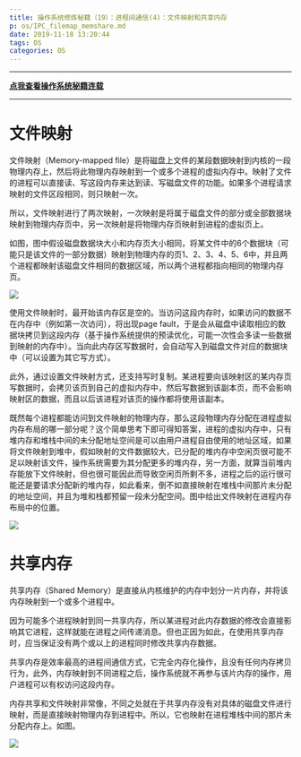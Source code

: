 ```yaml
---
title: 操作系统修炼秘籍（19）：进程间通信(4)：文件映射和共享内存
p: os/IPC_filemap_memshare.md
date: 2019-11-18 13:20:44
tags: OS
categories: OS
---
```



-----------

**[点我查看操作系统秘籍连载](https://www.junmajinlong.com/os/index/)**

-----------

# 文件映射

文件映射（Memory-mapped file）是将磁盘上文件的某段数据映射到内核的一段物理内存上，然后将此物理内存映射到一个或多个进程的虚拟内存中。映射了文件的进程可以直接读、写这段内存来达到读、写磁盘文件的功能。如果多个进程请求映射的文件区段相同，则只映射一次。

所以，文件映射进行了两次映射，一次映射是将属于磁盘文件的部分或全部数据块映射到物理内存页中，另一次映射是将物理内存页映射到进程的虚拟页上。

如图，图中假设磁盘数据块大小和内存页大小相同，将某文件中的6个数据块（可能只是该文件的一部分数据）映射到物理内存的页1、2、3、4、5、6中，并且两个进程都映射该磁盘文件相同的数据区域，所以两个进程都指向相同的物理内存页。

![](/img/os/733013-20191118131703634-1498000326.jpg)

使用文件映射时，最开始该内存区是空的。当访问这段内存时，如果访问的数据不在内存中（例如第一次访问），将出现page fault，于是会从磁盘中读取相应的数据块拷贝到这段内存（基于操作系统提供的预读优化，可能一次性会多读一些数据到映射的内存中）。当向此内存区写数据时，会自动写入到磁盘文件对应的数据块中（可以设置为其它写方式）。

此外，通过设置文件映射方式，还支持写时复制。某进程要向该映射区的某内存页写数据时，会拷贝该页到自己的虚拟内存中，然后写数据到该副本页，而不会影响映射区的数据，而且以后该进程对该页的操作都将使用该副本。

既然每个进程都能访问到文件映射的物理内存，那么这段物理内存分配在进程虚拟内存布局的哪一部分呢？这个简单思考下即可得知答案，进程的虚拟内存中，只有堆内存和堆栈中间的未分配地址空间是可以由用户进程自由使用的地址区域，如果将文件映射到堆中，假如映射的文件数据较大，已分配的堆内存中空闲页很可能不足以映射该文件，操作系统需要为其分配更多的堆内存，另一方面，就算当前堆内存能放下文件映射，但也很可能因此而导致空闲页所剩不多，进程之后的运行很可能还是要请求分配新的堆内存，如此看来，倒不如直接映射在堆栈中间那片未分配的地址空间，并且为堆和栈都预留一段未分配空间。图中给出文件映射在进程内存布局中的位置。

![](/img/os/733013-20191118131712379-26145112.jpg)


# 共享内存

共享内存（Shared Memory）是直接从内核维护的内存中划分一片内存，并将该内存映射到一个或多个进程中。

因为可能多个进程映射到同一共享内存，所以某进程对此内存数据的修改会直接影响其它进程，这样就能在进程之间传递消息。但也正因为如此，在使用共享内存时，应当保证没有两个或以上的进程同时修改共享内存数据。

共享内存是效率最高的进程间通信方式，它完全内存化操作，且没有任何内存拷贝行为，此外，内存映射到不同进程之后，操作系统就不再参与该片内存的操作，用户进程可以有权访问这段内存。

内存共享和文件映射非常像，不同之处就在于共享内存没有对具体的磁盘文件进行映射，而是直接映射物理内存到进程中。所以，它也映射在进程堆栈中间的那片未分配内存上。如图。

![](/img/os/733013-20191118131720360-1762941704.jpg)












